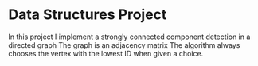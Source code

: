 # Data Structures Project

In this project I implement a strongly connected component detection in a directed graph The graph is an adjacency matrix The algorithm always chooses the vertex with the lowest ID when given a choice.

